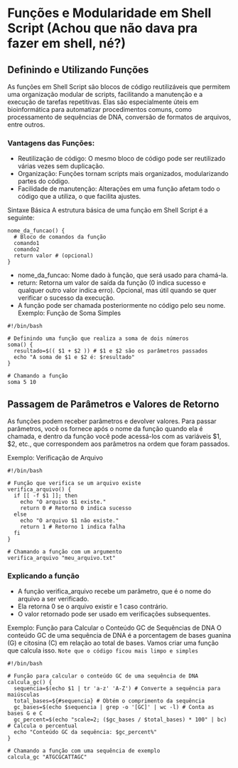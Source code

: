 # Funções e Modularidade em Shell Script (Achou que não dava pra fazer em shell, né?)
## Definindo e Utilizando Funções
As funções em Shell Script são blocos de código reutilizáveis que permitem uma organização modular de scripts, facilitando a manutenção e a execução de tarefas repetitivas. Elas são especialmente úteis em bioinformática para automatizar procedimentos comuns, como processamento de sequências de DNA, conversão de formatos de arquivos, entre outros.

### Vantagens das Funções:
- Reutilização de código: O mesmo bloco de código pode ser reutilizado várias vezes sem duplicação.
- Organização: Funções tornam scripts mais organizados, modularizando partes do código.
- Facilidade de manutenção: Alterações em uma função afetam todo o código que a utiliza, o que facilita ajustes.

Sintaxe Básica
A estrutura básica de uma função em Shell Script é a seguinte:
```
nome_da_funcao() {
  # Bloco de comandos da função
  comando1
  comando2
  return valor # (opcional)
}
```
- nome_da_funcao: Nome dado à função, que será usado para chamá-la.
- return: Retorna um valor de saída da função (0 indica sucesso e qualquer outro valor indica erro). Opcional, mas útil quando se quer verificar o sucesso da execução.
- A função pode ser chamada posteriormente no código pelo seu nome.
Exemplo: Função de Soma Simples

```
#!/bin/bash

# Definindo uma função que realiza a soma de dois números
soma() {
  resultado=$(( $1 + $2 )) # $1 e $2 são os parâmetros passados
  echo "A soma de $1 e $2 é: $resultado"
}

# Chamando a função
soma 5 10
```

## Passagem de Parâmetros e Valores de Retorno
As funções podem receber parâmetros e devolver valores. Para passar parâmetros, você os fornece após o nome da função quando ela é chamada, e dentro da função você pode acessá-los com as variáveis $1, $2, etc., que correspondem aos parâmetros na ordem que foram passados.

Exemplo: Verificação de Arquivo
```
#!/bin/bash

# Função que verifica se um arquivo existe
verifica_arquivo() {
  if [[ -f $1 ]]; then
    echo "O arquivo $1 existe."
    return 0 # Retorno 0 indica sucesso
  else
    echo "O arquivo $1 não existe."
    return 1 # Retorno 1 indica falha
  fi
}

# Chamando a função com um argumento
verifica_arquivo "meu_arquivo.txt"
```
### Explicando a função
- A função verifica_arquivo recebe um parâmetro, que é o nome do arquivo a ser verificado.
- Ela retorna 0 se o arquivo existir e 1 caso contrário.
- O valor retornado pode ser usado em verificações subsequentes.

Exemplo: Função para Calcular o Conteúdo GC de Sequências de DNA
O conteúdo GC de uma sequência de DNA é a porcentagem de bases guanina (G) e citosina (C) em relação ao total de bases. Vamos criar uma função que calcula isso.
`Note que o código ficou mais limpo e simples`
```
#!/bin/bash

# Função para calcular o conteúdo GC de uma sequência de DNA
calcula_gc() {
  sequencia=$(echo $1 | tr 'a-z' 'A-Z') # Converte a sequência para maiúsculas
  total_bases=${#sequencia} # Obtém o comprimento da sequência
  gc_bases=$(echo $sequencia | grep -o '[GC]' | wc -l) # Conta as bases G e C
  gc_percent=$(echo "scale=2; ($gc_bases / $total_bases) * 100" | bc) # Calcula o percentual
  echo "Conteúdo GC da sequência: $gc_percent%"
}

# Chamando a função com uma sequência de exemplo
calcula_gc "ATGCGCATTAGC"
```
